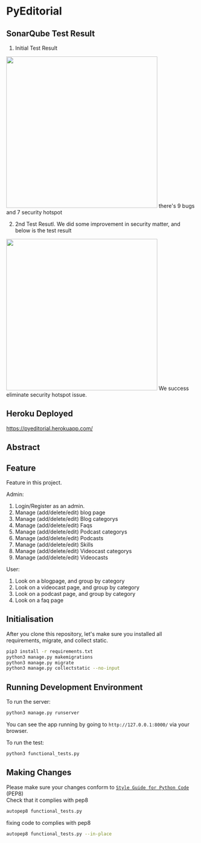 # PyEditorial
## SonarQube Test Result
1. Initial Test Result
<img src="https://i.ibb.co/Cmg3TnF/Screen-Shot-2020-12-21-at-08-05-15.png" width="400">
there's 9 bugs and 7 security hotspot

2. 2nd Test Resutl. We did some improvement in security matter, and below is the test result
<img src="https://i.ibb.co/c6vCD44/Screen-Shot-2020-12-21-at-09-44-29.png" width="400">
We success eliminate security hotspot issue.

## Heroku Deployed
https://pyeditorial.herokuapp.com/

## Abstract

## Feature
Feature in this project.

Admin:
1. Login/Register as an admin.
2. Manage (add/delete/edit) blog page
3. Manage (add/delete/edit) Blog categorys 	
4. Manage (add/delete/edit) Faqs 	
5. Manage (add/delete/edit) Podcast categorys 	
6. Manage (add/delete/edit) Podcasts 	
7. Manage (add/delete/edit) Skills 	
8. Manage (add/delete/edit) Videocast categorys 	
9. Manage (add/delete/edit) Videocasts

User:
1. Look on a blogpage, and group by category
2. Look on a videocast page, and group by category
3. Look on a podcast page, and group by category
4. Look on a faq page

## Initialisation
After you clone this repository, let's make sure you installed all requirements, migrate, and collect static.
```bash
pip3 install -r requirements.txt
python3 manage.py makemigrations
python3 manage.py migrate
python3 manage.py collectstatic --no-input
```

## Running Development Environment
To run the server:

```bash
python3 manage.py runserver
```

You can see the app running by going to `http://127.0.0.1:8000/` via your browser.

To run the test:
```bash
python3 functional_tests.py
```

## Making Changes
Please make sure your changes conform to [`Style Guide for Python Code`](https://python.org/dev/peps/pep-0008/) (PEP8)<br>
Check that it complies with pep8
```bash
autopep8 functional_tests.py
```
fixing code to complies with pep8
```bash
autopep8 functional_tests.py --in-place
```
